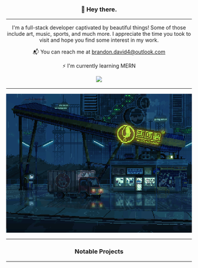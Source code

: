 <h3 align="center">👻  Hey there.</h3>

---

<p align="center">I'm a full-stack developer captivated by beautiful things! Some of those include art, music, sports, and much more. I appreciate the time you took to visit and hope you find some interest in my work.</p>

<div align="center">
  <p>📬 You can reach me at <a href="brandon.david4@outlook.com">brandon.david4@outlook.com</a></p>
  <p>⚡ I'm currently learning MERN</p>
  <img src="https://github-readme-streak-stats.herokuapp.com/?user=brandontaylor156&theme=monokai&hide_border=false" />
</div>

---

<img src="courierdribblerbottom.gif">

---

<h3 align="center">Notable Projects</h3>

---
